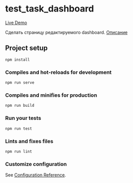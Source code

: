 # test_task_dashboard

[Live Demo](https://maluzhenkov.github.io/test_task_dashboard/)

Сделать страницу редактируемого dashboard. [Описание](https://docs.google.com/document/d/1Nces5n0MwSW-70GQpcPyb4ITFSZIYhhE_cmM_Fpv_2Y/edit?usp=sharing)

## Project setup

```
npm install
```

### Compiles and hot-reloads for development

```
npm run serve
```

### Compiles and minifies for production

```
npm run build
```

### Run your tests

```
npm run test
```

### Lints and fixes files

```
npm run lint
```

### Customize configuration

See [Configuration Reference](https://cli.vuejs.org/config/).
